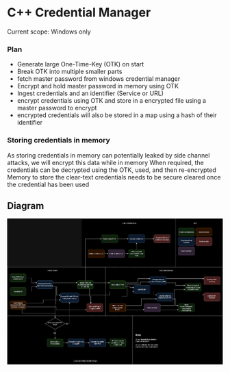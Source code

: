 # C++ Credential Manager
Current scope: Windows only
### Plan
* Generate large One-Time-Key (OTK) on start
* Break OTK into multiple smaller parts
* fetch master password from windows credential manager
* Encrypt and hold master password in memory using OTK
* Ingest credentials and an identifier (Service or URL)
* encrypt credentials using OTK and store in a encrypted file using a master password to encrypt
* encrypted credentials will also be stored in a map using a hash of their identifier

### Storing credentials in memory
As storing credentials in memory can potentially leaked by side channel attacks, we will encrypt this data while in memory
When required, the credentials can be decrypted using the OTK, used, and then re-encrypted 
Memory to store the clear-text credentials needs to be secure cleared once the credential has been used


## Diagram
![](./Resources/Diagram/CredentialManager.jpg)
